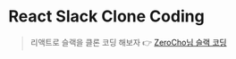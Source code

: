 # React Slack Clone Coding

> 리액트로 슬랙을 클론 코딩 해보자 👉 [ZeroCho님 슬랙 코딩](https://github.com/ZeroCho/sleact)
